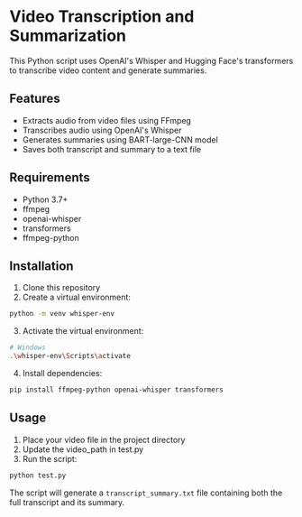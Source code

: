 # Video Transcription and Summarization

This Python script uses OpenAI's Whisper and Hugging Face's transformers to transcribe video content and generate summaries.

## Features

- Extracts audio from video files using FFmpeg
- Transcribes audio using OpenAI's Whisper
- Generates summaries using BART-large-CNN model
- Saves both transcript and summary to a text file

## Requirements

- Python 3.7+
- ffmpeg
- openai-whisper
- transformers
- ffmpeg-python

## Installation

1. Clone this repository
2. Create a virtual environment:
```bash
python -m venv whisper-env
```
3. Activate the virtual environment:
```bash
# Windows
.\whisper-env\Scripts\activate
```
4. Install dependencies:
```bash
pip install ffmpeg-python openai-whisper transformers
```

## Usage

1. Place your video file in the project directory
2. Update the video_path in test.py
3. Run the script:
```bash
python test.py
```

The script will generate a `transcript_summary.txt` file containing both the full transcript and its summary.
